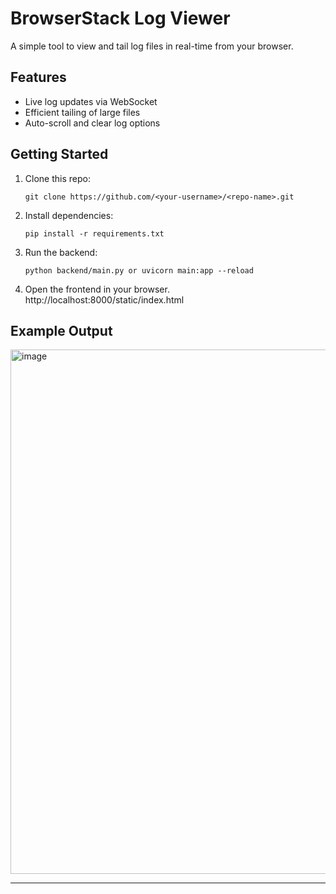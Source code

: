 # BrowserStack Log Viewer

A simple tool to view and tail log files in real-time from your browser.

## Features

- Live log updates via WebSocket
- Efficient tailing of large files
- Auto-scroll and clear log options

## Getting Started

1. Clone this repo:
   ```
   git clone https://github.com/<your-username>/<repo-name>.git
   ```
2. Install dependencies:
   ```
   pip install -r requirements.txt
   ```
3. Run the backend:
   ```
   python backend/main.py or uvicorn main:app --reload
   ```
4. Open the frontend in your browser.
http://localhost:8000/static/index.html

## Example Output

<img width="1865" height="839" alt="image" src="https://github.com/user-attachments/assets/e671646c-4163-4b3b-b0a7-f06a70ff8ef1" />


---


